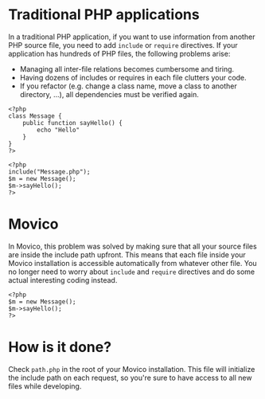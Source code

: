 # Traditional PHP applications #

In a traditional PHP application, if you want to use information from another PHP source file, you need to add `include` or `require` directives. If your application has hundreds of PHP files, the following problems arise:
  * Managing all inter-file relations becomes cumbersome and tiring.
  * Having dozens of includes or requires in each file clutters your code.
  * If you refactor (e.g. change a class name, move a class to another directory, ...), all dependencies must be verified again.

```
<?php
class Message {
    public function sayHello() {
        echo "Hello"
    }
}
?>
```

```
<?php
include("Message.php");
$m = new Message();
$m->sayHello();
?>
```

# Movico #

In Movico, this problem was solved by making sure that all your source files are inside the include path upfront. This means that each file inside your Movico installation is accessible automatically from whatever other file. You no longer need to worry about `include` and `require` directives and do some actual interesting coding instead.

```
<?php
$m = new Message();
$m->sayHello();
?>
```

# How is it done? #

Check `path.php` in the root of your Movico installation. This file will initialize the include path on each request, so you're sure to have access to all new files while developing.
